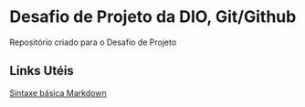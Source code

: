 # Desafio de Projeto da DIO, Git/Github
Repositório criado para o Desafio de Projeto

## Links Utéis
[Sintaxe básica Markdown](https://www.markdownguide.org/basic-syntax/)
